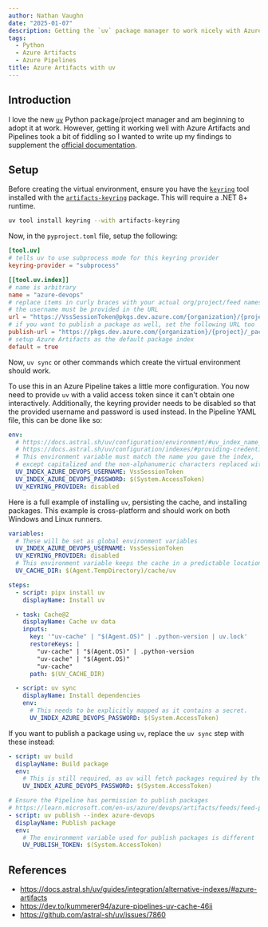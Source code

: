 ```yaml
---
author: Nathan Vaughn
date: "2025-01-07"
description: Getting the `uv` package manager to work nicely with Azure Artifacts and Pipelines
tags:
  - Python
  - Azure Artifacts
  - Azure Pipelines
title: Azure Artifacts with uv
---
```


## Introduction

I love the new [`uv`](https://github.com/astral-sh/uv) Python package/project
manager and am beginning to adopt it at work. However, getting it working well
with Azure Artifacts and Pipelines took a bit of fiddling so I wanted to write
up my findings to supplement the
[official documentation](https://docs.astral.sh/uv/guides/integration/alternative-indexes/#azure-artifacts).

## Setup

Before creating the virtual environment, ensure you have the
[`keyring`](https://github.com/jaraco/keyring) tool installed with the
[`artifacts-keyring`](https://github.com/microsoft/artifacts-keyring) package.
This will require a .NET 8+ runtime.

```bash
uv tool install keyring --with artifacts-keyring
```

Now, in the `pyproject.toml` file, setup the following:

```toml
[tool.uv]
# tells uv to use subprocess mode for this keyring provider
keyring-provider = "subprocess"

[[tool.uv.index]]
# name is arbitrary
name = "azure-devops"
# replace items in curly braces with your actual org/project/feed names
# the username must be provided in the URL
url = "https://VssSessionToken@pkgs.dev.azure.com/{organization}/{project}/_packaging/{feed}/pypi/simple/"
# if you want to publish a package as well, set the following URL too
publish-url = "https://pkgs.dev.azure.com/{organization}/{project}/_packaging/{feed}/pypi/upload/"
# setup Azure Artifacts as the default package index
default = true
```

Now, `uv sync` or other commands which create the virtual environment should work.

To use this in an Azure Pipeline takes a little more configuration. You now
need to provide `uv` with a valid access token since it can't obtain
one interactively. Additionally, the keyring provider needs to be disabled
so that the provided username and password is used instead. In the Pipeline YAML file,
this can be done like so:

```yaml
env:
  # https://docs.astral.sh/uv/configuration/environment/#uv_index_name_password
  # https://docs.astral.sh/uv/configuration/indexes/#providing-credentials
  # This environment variable must match the name you gave the index,
  # except capitalized and the non-alphanumeric characters replaced with underscores
  UV_INDEX_AZURE_DEVOPS_USERNAME: VssSessionToken
  UV_INDEX_AZURE_DEVOPS_PASSWORD: $(System.AccessToken)
  UV_KEYRING_PROVIDER: disabled
```

Here is a full example of installing `uv`, persisting the cache, and
installing packages. This example is cross-platform and should work
on both Windows and Linux runners.

```yaml
variables:
  # These will be set as global environment variables
  UV_INDEX_AZURE_DEVOPS_USERNAME: VssSessionToken
  UV_KEYRING_PROVIDER: disabled
  # This environment variable keeps the cache in a predictable location
  UV_CACHE_DIR: $(Agent.TempDirectory)/cache/uv

steps:
  - script: pipx install uv
    displayName: Install uv

  - task: Cache@2
    displayName: Cache uv data
    inputs:
      key: '"uv-cache" | "$(Agent.OS)" | .python-version | uv.lock'
      restoreKeys: |
        "uv-cache" | "$(Agent.OS)" | .python-version
        "uv-cache" | "$(Agent.OS)"
        "uv-cache"
      path: $(UV_CACHE_DIR)

  - script: uv sync
    displayName: Install dependencies
    env:
      # This needs to be explicitly mapped as it contains a secret.
      UV_INDEX_AZURE_DEVOPS_PASSWORD: $(System.AccessToken)
```

If you want to publish a package using `uv`, replace the `uv sync` step with these
instead:

```yaml
- script: uv build
  displayName: Build package
  env:
    # This is still required, as uv will fetch packages required by the build system
    UV_INDEX_AZURE_DEVOPS_PASSWORD: $(System.AccessToken)

# Ensure the Pipeline has permission to publish packages
# https://learn.microsoft.com/en-us/azure/devops/artifacts/feeds/feed-permissions?view=azure-devops#pipelines-permissions
- script: uv publish --index azure-devops
  displayName: Publish package
  env:
    # The environment variable used for publish packages is different
    UV_PUBLISH_TOKEN: $(System.AccessToken)
```

## References

- <https://docs.astral.sh/uv/guides/integration/alternative-indexes/#azure-artifacts>
- <https://dev.to/kummerer94/azure-pipelines-uv-cache-46ii>
- <https://github.com/astral-sh/uv/issues/7860>
